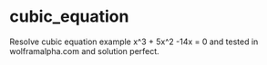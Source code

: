 # cubic_equation

Resolve cubic equation example x^3 + 5x^2 -14x = 0 and tested in wolframalpha.com and solution perfect.

